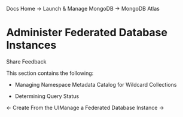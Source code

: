 Docs Home → Launch & Manage MongoDB → MongoDB Atlas

# Administer Federated Database Instances

Share Feedback

This section contains the following:

  * Managing Namespace Metadata Catalog for Wildcard Collections

  * Determining Query Status

← Create From the UIManage a Federated Database Instance →


